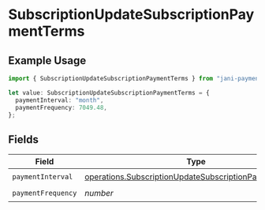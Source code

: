 # SubscriptionUpdateSubscriptionPaymentTerms

## Example Usage

```typescript
import { SubscriptionUpdateSubscriptionPaymentTerms } from "jani-payments/models/operations";

let value: SubscriptionUpdateSubscriptionPaymentTerms = {
  paymentInterval: "month",
  paymentFrequency: 7049.48,
};
```

## Fields

| Field                                                                                                                                | Type                                                                                                                                 | Required                                                                                                                             | Description                                                                                                                          |
| ------------------------------------------------------------------------------------------------------------------------------------ | ------------------------------------------------------------------------------------------------------------------------------------ | ------------------------------------------------------------------------------------------------------------------------------------ | ------------------------------------------------------------------------------------------------------------------------------------ |
| `paymentInterval`                                                                                                                    | [operations.SubscriptionUpdateSubscriptionPaymentInterval](../../models/operations/subscriptionupdatesubscriptionpaymentinterval.md) | :heavy_check_mark:                                                                                                                   | N/A                                                                                                                                  |
| `paymentFrequency`                                                                                                                   | *number*                                                                                                                             | :heavy_check_mark:                                                                                                                   | N/A                                                                                                                                  |